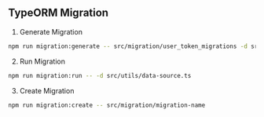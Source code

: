 ## TypeORM Migration

1. Generate Migration

```bash
npm run migration:generate -- src/migration/user_token_migrations -d src/utils/data-source.ts
```

2. Run Migration

```bash
npm run migration:run -- -d src/utils/data-source.ts
```

3. Create Migration

```bash
npm run migration:create -- src/migration/migration-name
```
